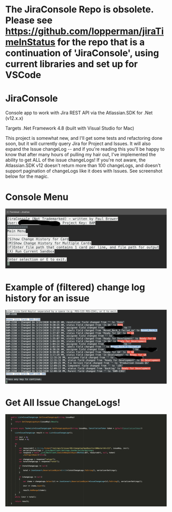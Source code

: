 # The JiraConsole Repo is obsolete.  Please see https://github.com/lopperman/jiraTimeInStatus for the repo that is a continuation of 'JiraConsole', using current libraries and set up for VSCode

# JiraConsole
Console app to work with Jira REST API via the Atlassian.SDK for .Net (v12.x.x)

Targets .Net Framework 4.8 (built with Visual Studio for Mac)

This project is somewhat new, and I'll get some tests and refactoring done soon, but it will currently query Jira for Project and Issues. It will also expand the Issue changeLog -- and if you're reading this you'll be happy to know that after many hours of pulling my hair out, I've implemented the ability to get ALL of the issue changeLogs! If you're not aware, the Atlassian.SDK v12 doesn't return more than 100 changeLogs, and doesn't support pagination of changeLogs like it does with Issues. See screenshot below for the magic.

# Console Menu
![img](https://github.com/lopperman/JiraConsole/blob/master/JiraConsole_Brower/misc/ConsoleMenu1.png)

# Example of (filtered) change log history for an issue
![img](https://github.com/lopperman/JiraConsole/blob/master/JiraConsole_Brower/misc/ShowChangeLogHistory.png)

# Get All Issue ChangeLogs!
![img](https://github.com/lopperman/JiraConsole/blob/master/JiraConsole_Brower/misc/GetALLIssueChangeLogs.png)
